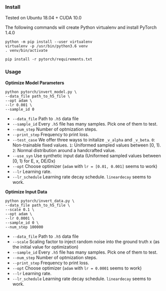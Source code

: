 ### Install

Tested on Ubuntu 18.04 + CUDA 10.0


The following commands will create Python virtualenv and install PyTorch 1.4.0 
```
python -m pip install --user virtualenv
virtualenv -p /usr/bin/python3.6 venv
. venv/bin/activate

pip install -r pytorch/requirements.txt
```


### Usage


__Optimize Model Parameters__

```
python pytorch/invert_model.py \
--data_file path_to_h5_file \
--opt adam \
--lr 0.001 \
--sample_id 0
```

  - `--data_file` Path to `.h5` data file
  - `--sample_id` Every `.h5` file has many samples. Pick one of them to test.
  - `--num_step` Number of optmization steps.
  - `--print_step` Frequency to print loss.
  - `--test_case` We offer three wayss to initalize `_v_alpha` and `_v_beta`. `0`: Non-trainable fixed values. `1`: Uniformed sampled values between [0, 1). `2`: Normal distribution around a handcrafted value.
  - `--use_syn` Use synthetic input data (Uniformed sampled values between [0, 1) for E, x, DE/Dx)
  - `--opt` Choose optimizer (`adam` with `lr = [0.01, 0.001]` seems to work)
  - `--lr` Learning rate.
  - `--lr_schedule` Learning rate decay schedule. `lineardecay` seems to work.



__Optimize Input Data__

```
python pytorch/invert_data.py \
--data_file path_to_h5_file \
--scale 0.1 \
--opt adam \
--lr 0.0001 \
--sample_id 0 \
--num_step 100000
```

- `--data_file` Path to `.h5` data file
- `--scale` Scaling factor to inject random noise into the ground truth x (as the initial value for optimization)
- `--sample_id` Every `.h5` file has many samples. Pick one of them to test.
- `--num_step` Number of optmization steps.
- `--print_step` Frequency to print loss.
- `--opt` Choose optimizer (`adam` with `lr = 0.0001` seems to work)
- `--lr` Learning rate.
- `--lr_schedule` Learning rate decay schedule. `lineardecay` seems to work.